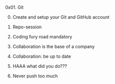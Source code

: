 0x01. Git

0. Create and setup your Git and GitHub account

1. Repo-session

2. Coding fury road mandatory

3. Collaboration is the base of a company

4. Collaboration: be up to date

5. HAAA what did you do???

6. Never push too much
